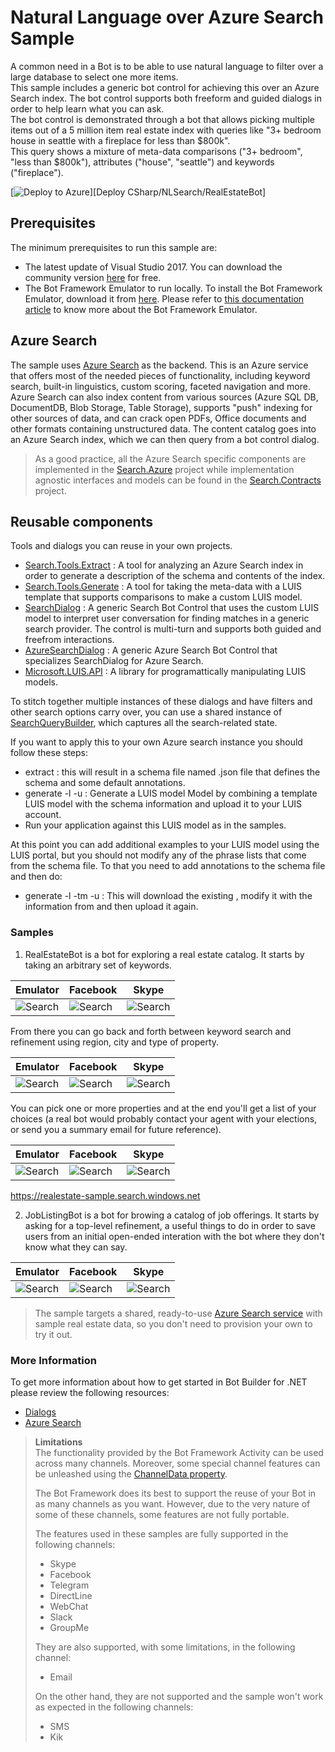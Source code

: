 # Natural Language over Azure Search Sample
A common need in a Bot is to be able to use natural language to filter over a large database to select one more items.  
This sample includes a generic bot control for achieving this over an Azure Search index. The bot control supports both freeform and guided dialogs in order to help learn what you can ask.  
The bot control is demonstrated through a bot that allows picking multiple items out of a 5 million item real estate index with queries like "3+ bedroom house in seattle with a fireplace for less than $800k".  
This query shows a mixture of meta-data comparisons ("3+ bedroom", "less than $800k"), attributes ("house", "seattle") and keywords ("fireplace").

[![Deploy to Azure][Deploy Button]][Deploy CSharp/NLSearch/RealEstateBot]

[Deploy Button]: https://azuredeploy.net/deploybutton.png
[Deploy CSharp/Search/RealEstateBot]: https://azuredeploy.net?repository=https://github.com/microsoft/BotBuilder-Samples/tree/master/CSharp/demo-NLSearch/RealEstateBot

## Prerequisites

The minimum prerequisites to run this sample are:
* The latest update of Visual Studio 2017. You can download the community version [here](http://www.visualstudio.com) for free.
* The Bot Framework Emulator to run locally. To install the Bot Framework Emulator, download it from [here](https://aka.ms/bf-bc-emulator). Please refer to [this documentation article](https://docs.botframework.com/en-us/csharp/builder/sdkreference/gettingstarted.html#emulator) to know more about the Bot Framework Emulator.

## Azure Search

The sample uses [Azure Search](https://azure.microsoft.com/en-us/services/search/) as the backend. This is an Azure service that offers most of the needed pieces of functionality, including keyword search, built-in linguistics, custom scoring, faceted navigation and more. 
Azure Search can also index content from various sources (Azure SQL DB, DocumentDB, Blob Storage, Table Storage), supports "push" indexing for other sources of data, and can crack open PDFs, Office documents and other formats containing unstructured data. 
The content catalog goes into an Azure Search index, which we can then query from a bot control dialog.

> As a good practice, all the Azure Search specific components are implemented in the [Search.Azure](Search.Azure/) project while implementation agnostic interfaces and models can be found in the [Search.Contracts](Search.Contracts/)  project.

## Reusable components
Tools and dialogs you can reuse in your own projects.
* [Search.Tools.Extract](Core\Search.Tools.Extract\Readme.md) : A tool for analyzing an Azure Search index in order to generate a description of the schema and contents of the index.
* [Search.Tools.Generate](Core\Search.Tools.Generate\Read.md) : A tool for taking the meta-data with a LUIS template that supports comparisons to make a custom LUIS model.
* [SearchDialog](Core\Search.Dialogs\AzureSearchDialog.cs) : A generic Search Bot Control that uses the custom LUIS model to interpret user conversation for finding matches in a generic search provider.  The control is multi-turn and supports both guided and freefrom interactions.
* [AzureSearchDialog](Core\Search.Dialogs\AzureSearchDialog.cs) : A generic Azure Search Bot Control that specializes SearchDialog for Azure Search.
* [Microsoft.LUIS.API](Core\Microsoft.LUIS.API) : A library for programattically manipulating LUIS models.

To stitch together multiple instances of these dialogs and have filters and other search options carry over, you can use a shared instance of [SearchQueryBuilder](Search.Contracts/Models/SearchQueryBuilder.cs), which captures all the search-related state.

If you want to apply this to your own Azure search instance you should follow these steps:
* extract <searchServiceName> <searchIndexName> <searchAdminKey> : this will result in a schema file named <searchIndexName>.json file that defines the schema and some default annotations.
* generate <schemaFile> -l <LUIS Subscription Key> -u : Generate a LUIS model <schemaFilename>Model by combining a template LUIS model with the schema information and upload it to your LUIS account.
* Run your application against this LUIS model as in the samples.

At this point you can add additional examples to your LUIS model using the LUIS portal, but you should not modify any of the phrase lists that come from the schema file.  To that you need to add annotations to the schema
file and then do:
* generate <schemaFile> -l <LUIS Subscription Key> -tm <LUIS Model Name> -u : This will download the existing <LUIS Model name>, modify it with the information from <schemaFile> and then upload it again.

### Samples

1. RealEstateBot is a bot for exploring a real estate catalog. 
  It starts by taking an arbitrary set of keywords.
  
  | Emulator | Facebook | Skype |
  |----------|-------|----------|
  |![Search](images/realstate-keywords-emulator.png)|![Search](images/realstate-keywords-facebook.png)|![Search](images/realstate-keywords-skype.png)|
  
  From there you can go back and forth between keyword search and refinement using region, city and type of property.
  
  | Emulator | Facebook | Skype |
  |----------|-------|----------|
  |![Search](images/realstate-refine-emulator.png)|![Search](images/realstate-refine-facebook.png)|![Search](images/realstate-refine-skype.png)|

  You can pick one or more properties and at the end you'll get a list of your choices (a real bot would probably contact your agent with your elections, or send you a summary email for future reference).
  
  | Emulator | Facebook | Skype |
  |----------|-------|----------|
  |![Search](images/realstate-pick-emulator.png)|![Search](images/realstate-pick-facebook.png)|![Search](images/realstate-pick-skype.png)|

  https://realestate-sample.search.windows.net

2. JobListingBot is a bot for browing a catalog of job offerings.
  It starts by asking for a top-level refinement, a useful things to do in order to save users from an initial open-ended interation with the bot where they don't know what they can say.
  
  | Emulator | Facebook | Skype |
  |----------|-------|----------|
  |![Search](images/joblisting-refine-emulator.png)|![Search](images/joblisting-refine-facebook.png)|![Search](images/joblisting-refine-skype.png)|

> The sample targets a shared, ready-to-use [Azure Search service](https://realestate-sample.search.windows.net) with sample real estate data, so you don't need to provision your own to try it out. 

### More Information

To get more information about how to get started in Bot Builder for .NET please review the following resources:

* [Dialogs](https://docs.botframework.com/en-us/csharp/builder/sdkreference/dialogs.html)
* [Azure Search](https://azure.microsoft.com/en-us/services/search/)

> **Limitations**  
> The functionality provided by the Bot Framework Activity can be used across many channels. Moreover, some special channel features can be unleashed using the [ChannelData property](https://docs.botframework.com/en-us/csharp/builder/sdkreference/channels.html).
> 
> The Bot Framework does its best to support the reuse of your Bot in as many channels as you want. However, due to the very nature of some of these channels, some features are not fully portable.
> 
> The features used in these samples are fully supported in the following channels:
> - Skype
> - Facebook
> - Telegram
> - DirectLine
> - WebChat
> - Slack
> - GroupMe
> 
> They are also supported, with some limitations, in the following channel:
> - Email
> 
> On the other hand, they are not supported and the sample won't work as expected in the following channels:
> - SMS
> - Kik
